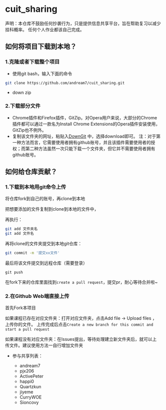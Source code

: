 # cuit_sharing

声明：本仓库不鼓励任何抄袭行为，只是提供信息共享平台，旨在帮助复习以减少挂科概率。
任何个人作业都该自己完成。

## 如何将项目下载到本地？
### 1.克隆或者下载整个项目
  - 使用git bash，输入下面的命令

  ```bash
  git clone https://github.com/andream7/cuit_sharing.git
  ```

  - down zip
### 2.下载部分文件
  - Chrome插件和Firefox插件，GitZip。对Opera用户来说，大部分的Chrome插件都可以通过一款名为Install Chrome Extensions的Opera插件安装使用，GitZip也不例外。
  - 复制该文件夹的网址，粘贴入[DownGit](https://yehonal.github.io/DownGit/#/home) 中，选择download即可。
注：对于第一种方法而言，它需要使用者拥有github账号，并且该插件需要使用者的授权；而第二种方法虽然一次只能下载一个文件夹，但它并不需要使用者拥有github账号。

## 如何给仓库贡献？
### 1.下载到本地用git命令上传

  将仓库fork到自己的账号，再clone到本地

  把想要添加的文件复制到clone到本地的文件中，

  再执行：

  ```bash
  git add 文件夹名
  git add 文件名
  ```

  再将clone的文件夹提交到本地git仓库：

  ```bash
  git commit -m '提交xx文件'
  ```

  最后将该文件提交到远程仓库（需要登录）

  ```ba
  git push
  ```

  在fork下来的仓库里面找到`create a pull request`，提交pr，耐心等待合并啦~
  
### 2.在Github Web端直接上传

  首先Fork本项目

  如果课程已存在对应文件夹：打开对应文件夹，点击Add file -> Upload files ，上传你的文件。
  上传完成后点击`Create a new branch for this commit and start a pull request`

  如果课程没有对应文件夹：在Issues提出，等待处理建立新文件夹后，就可以上传文件。建议使用方法一自行增加文件夹

- 参与共享列表：

  - andream7
  - pjx206
  - ActivePeter
  - happi0
  - Quartzkun
  - jiyeme
  - CurryWOE
  - Sioncovy

